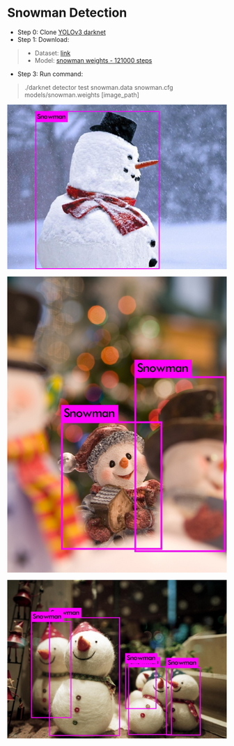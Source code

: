 # Snowman Detection

* Step 0: Clone [YOLOv3 darknet](https://github.com/AlexeyAB/darknet)
* Step 1: Download:
>- Dataset: [link](https://drive.google.com/file/d/1ZyMcTy1yNLaK9tyj5cV0KcYej-DYwvh9/view?usp=sharing)
>- Model: [snowman weights - 121000 steps](./models/snowman.weights)
* Step 3: Run command:
>./darknet detector test snowman.data snowman.cfg models/snowman.weights [image_path]

![](./demo/predictions2.jpg)

![](./demo/predictions1.jpg)

![](./demo/predictions.jpg)